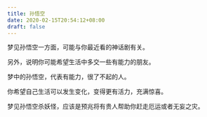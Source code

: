 ```yaml
---
title: 孙悟空
date: 2020-02-15T20:54:12+08:00
draft: false
---
```


梦见孙悟空一方面，可能与你最近看的神话剧有关。

另外，说明你可能希望生活中多交一些有能力的朋友。

梦中的孙悟空，代表有能力，很了不起的人。

你希望自己生活可以发生变化，变得更有活力，充满惊喜。

梦见孙悟空杀妖怪，应该是预兆将有贵人帮助你赶走厄运或者无妄之灾。

